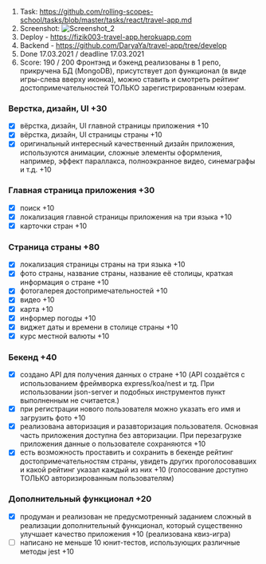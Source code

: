1. Task: https://github.com/rolling-scopes-school/tasks/blob/master/tasks/react/travel-app.md
2. Screenshot: 
![Screenshot_2](https://user-images.githubusercontent.com/45762789/111623806-ee54ad80-87fb-11eb-8a07-d2c8287fb452.jpg)
3. Deploy - 
https://fizik003-travel-app.herokuapp.com
4. Backend - https://github.com/DaryaYa/travel-app/tree/develop
5. Done 17.03.2021 / deadline 17.03.2021
6. Score: 190 / 200
Фронтэнд и бэкенд реализованы в 1 репо, прикручена БД (MongoDB), присутствует доп функционал (в виде игры-слева вверху иконка), можно ставить и смотреть рейтинг достопримечательностей ТОЛЬКО зарегистрированным юзерам.  

### Верстка, дизайн, UI +30

- [x] вёрстка, дизайн, UI главной страницы приложения +10
- [x] вёрстка, дизайн, UI страницы страны +10
- [x] оригинальный интересный качественный дизайн приложения, используются анимации, сложные элементы оформления, например, эффект параллакса, полноэкранное видео, синемаграфы и т.д. +10

### Главная страница приложения +30

- [x] поиск +10
- [x] локализация главной страницы приложения на три языка +10
- [x] карточки стран +10

### Страница страны +80

- [x] локализация страницы страны на три языка +10
- [x] фото страны, название страны, название её столицы, краткая информация о стране +10
- [x] фотогалерея достопримечательностей +10
- [x] видео +10
- [x] карта +10
- [x] информер погоды +10
- [x] виджет даты и времени в столице страны +10
- [x] курс местной валюты +10
 
### Бекенд +40

- [x] создано API для получения данных о стране +10 (API создаётся с использованием фреймворка express/koa/nest и тд. При использовании json-server и подобных инструментов пункт выполненным не считается.)
- [x] при регистрации нового пользователя можно указать его имя и загрузить фото +10
- [x] реализована авторизация и разавторизация пользователя. Основная часть приложения доступна без авторизации. При перезагрузке приложения данные о пользователе сохраняются +10
- [x] есть возможность проставить и сохранить в бекенде рейтинг достопримечательностям страны, увидеть других проголосовавших и какой рейтинг указал каждый из них +10 (голосование доступно ТОЛЬКО авторизированным пользователям)

### Дополнительный функционал +20

- [x] продуман и реализован не предусмотренный заданием сложный в реализации дополнительный функционал, который существенно улучшает качество приложения +10 (реализована квиз-игра)
- [ ] написано не меньше 10 юнит-тестов, использующих различные методы jest +10
